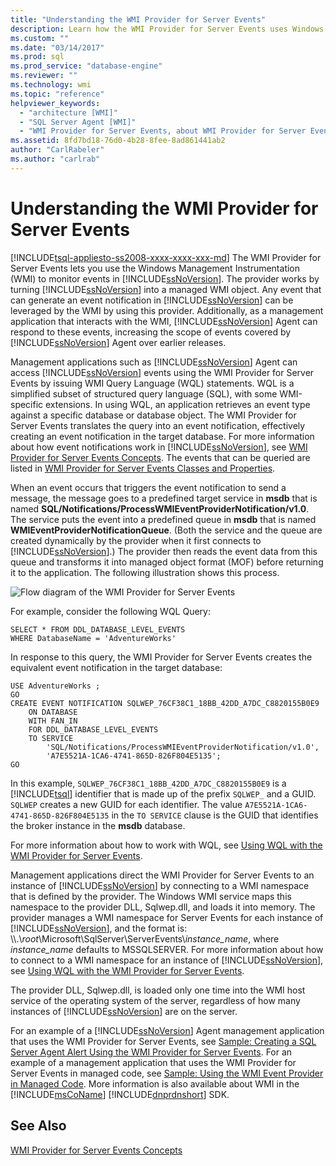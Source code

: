 ```yaml
---
title: "Understanding the WMI Provider for Server Events"
description: Learn how the WMI Provider for Server Events uses Windows Management Instrumentation to monitor events by turning SQL Server into a managed WMI object.
ms.custom: ""
ms.date: "03/14/2017"
ms.prod: sql
ms.prod_service: "database-engine"
ms.reviewer: ""
ms.technology: wmi
ms.topic: "reference"
helpviewer_keywords: 
  - "architecture [WMI]"
  - "SQL Server Agent [WMI]"
  - "WMI Provider for Server Events, about WMI Provider for Server Events"
ms.assetid: 8fd7bd18-76d0-4b28-8fee-8ad861441ab2
author: "CarlRabeler"
ms.author: "carlrab"
---
```

# Understanding the WMI Provider for Server Events
[!INCLUDE[tsql-appliesto-ss2008-xxxx-xxxx-xxx-md](../../includes/tsql-appliesto-ss2008-xxxx-xxxx-xxx-md.md)]
  The WMI Provider for Server Events lets you use the Windows Management Instrumentation (WMI) to monitor events in [!INCLUDE[ssNoVersion](../../includes/ssnoversion-md.md)]. The provider works by turning [!INCLUDE[ssNoVersion](../../includes/ssnoversion-md.md)] into a managed WMI object. Any event that can generate an event notification in [!INCLUDE[ssNoVersion](../../includes/ssnoversion-md.md)] can be leveraged by the WMI by using this provider. Additionally, as a management application that interacts with the WMI, [!INCLUDE[ssNoVersion](../../includes/ssnoversion-md.md)] Agent can respond to these events, increasing the scope of events covered by [!INCLUDE[ssNoVersion](../../includes/ssnoversion-md.md)] Agent over earlier releases.  
  
 Management applications such as [!INCLUDE[ssNoVersion](../../includes/ssnoversion-md.md)] Agent can access [!INCLUDE[ssNoVersion](../../includes/ssnoversion-md.md)] events using the WMI Provider for Server Events by issuing WMI Query Language (WQL) statements. WQL is a simplified subset of structured query language (SQL), with some WMI-specific extensions. In using WQL, an application retrieves an event type against a specific database or database object. The WMI Provider for Server Events translates the query into an event notification, effectively creating an event notification in the target database. For more information about how event notifications work in [!INCLUDE[ssNoVersion](../../includes/ssnoversion-md.md)], see [WMI Provider for Server Events Concepts](https://technet.microsoft.com/library/ms180560.aspx). The events that can be queried are listed in [WMI Provider for Server Events Classes and Properties](../../relational-databases/wmi-provider-server-events/wmi-provider-for-server-events-classes-and-properties.md).  
  
 When an event occurs that triggers the event notification to send a message, the message goes to a predefined target service in **msdb** that is named **SQL/Notifications/ProcessWMIEventProviderNotification/v1.0**. The service puts the event into a predefined queue in **msdb** that is named **WMIEventProviderNotificationQueue**. (Both the service and the queue are created dynamically by the provider when it first connects to [!INCLUDE[ssNoVersion](../../includes/ssnoversion-md.md)].) The provider then reads the event data from this queue and transforms it into managed object format (MOF) before returning it to the application. The following illustration shows this process.  
  
 ![Flow diagram of the WMI Provider for Server Events](../../relational-databases/wmi-provider-server-events/media/wmi-provider-functional-spec.gif "Flow diagram of the WMI Provider for Server Events")  
  
 For example, consider the following WQL Query:  
  
```  
SELECT * FROM DDL_DATABASE_LEVEL_EVENTS  
WHERE DatabaseName = 'AdventureWorks'  
```  
  
 In response to this query, the WMI Provider for Server Events creates the equivalent event notification in the target database:  
  
```  
USE AdventureWorks ;  
GO  
CREATE EVENT NOTIFICATION SQLWEP_76CF38C1_18BB_42DD_A7DC_C8820155B0E9  
    ON DATABASE  
    WITH FAN_IN  
    FOR DDL_DATABASE_LEVEL_EVENTS  
    TO SERVICE  
        'SQL/Notifications/ProcessWMIEventProviderNotification/v1.0',   
        'A7E5521A-1CA6-4741-865D-826F804E5135';  
GO  
```  
  
 In this example, `SQLWEP_76CF38C1_18BB_42DD_A7DC_C8820155B0E9` is a [!INCLUDE[tsql](../../includes/tsql-md.md)] identifier that is made up of the prefix `SQLWEP_` and a GUID. `SQLWEP` creates a new GUID for each identifier. The value `A7E5521A-1CA6-4741-865D-826F804E5135` in the `TO SERVICE` clause is the GUID that identifies the broker instance in the **msdb** database.  
  
 For more information about how to work with WQL, see [Using WQL with the WMI Provider for Server Events](https://technet.microsoft.com/library/ms180524\(v=sql.105\).aspx).  
  
 Management applications direct the WMI Provider for Server Events to an instance of [!INCLUDE[ssNoVersion](../../includes/ssnoversion-md.md)] by connecting to a WMI namespace that is defined by the provider. The Windows WMI service maps this namespace to the provider DLL, Sqlwep.dll, and loads it into memory. The provider manages a WMI namespace for Server Events for each instance of [!INCLUDE[ssNoVersion](../../includes/ssnoversion-md.md)], and the format is: \\\\.\\*root*\Microsoft\SqlServer\ServerEvents\\*instance_name*, where *instance_name* defaults to MSSQLSERVER. For more information about how to connect to a WMI namespace for an instance of [!INCLUDE[ssNoVersion](../../includes/ssnoversion-md.md)], see [Using WQL with the WMI Provider for Server Events](https://technet.microsoft.com/library/ms180524\(v=sql.105\).aspx).  
  
 The provider DLL, Sqlwep.dll, is loaded only one time into the WMI host service of the operating system of the server, regardless of how many instances of [!INCLUDE[ssNoVersion](../../includes/ssnoversion-md.md)] are on the server.  
  
 For an example of a [!INCLUDE[ssNoVersion](../../includes/ssnoversion-md.md)] Agent management application that uses the WMI Provider for Server Events, see [Sample: Creating a SQL Server Agent Alert Using the WMI Provider for Server Events](https://technet.microsoft.com/library/ms186385.aspx). For an example of a management application that uses the WMI Provider for Server Events in managed code, see [Sample: Using the WMI Event Provider in Managed Code](https://technet.microsoft.com/library/ms179315.aspx). More information is also available about WMI in the [!INCLUDE[msCoName](../../includes/msconame-md.md)] [!INCLUDE[dnprdnshort](../../includes/dnprdnshort-md.md)] SDK.  
  
## See Also  
 [WMI Provider for Server Events Concepts](https://technet.microsoft.com/library/ms180560.aspx)  
  
  
